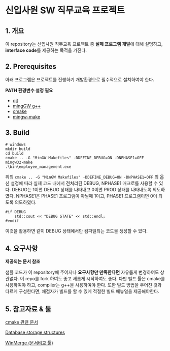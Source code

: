 # 신입사원 SW 직무교육 프로젝트
## 1. 개요
이 repository는 신입사원 직무교육 프로젝트 중 **실제 프로그램 개발**에 대해 설명하고, **interface code**를 제공하는 목적을 가진다.

## 2. Prerequisites

아래 프로그램은 프로젝트를 진행하기 개발환경으로 필수적으로 설치하여야 한다.


**PATH 환경변수 설정 필요**

* [git](https://git-scm.com/)
* [mingGW g++](https://mingw-w64.org/doku.php)
* [cmake](https://cmake.org/)
* [mingw-make](http://mingw-w64.yaxm.org/doku.php/download/mingw-builds)


## 3. Build

    # windows
    mkdir build
    cd build
    cmake .. -G "MinGW Makefiles" -DDEFINE_DEBUG=ON -DNPHASE1=OFF
    mingw32-make
    .\bin\employee_management.exe

위의 `cmake .. -G "MinGW Makefiles" -DDEFINE_DEBUG=ON -DNPHASE1=OFF` 의 옵션 설정에 따라 실제 코드 내에서 전처리된 DEBUG, NPHASE1 매크로를 사용할 수 있다. DEBUG는 1이면 DEBUG 상태를 나타내고 0이면 PROD 상태를 나타내도록 의도하였다. NPHASE1은 PHASE1 프로그램이 아닐때 1이고, PHASE1 프로그램이면 0이 되도록 의도하였다.

    #if DEBUG
        std::cout << "DEBUG STATE" << std::endl;
    #endif

이것을 활용하면 같이 DEBUG 상태에서만 컴파일되는 코드을 생성할 수 있다.

## 4. 요구사항

**제공되는 문서 참조**

샘플 코드가 이 repository에 주어지나 **요구사항만 만족한다면** 자유롭게 변경하여도 상관없다. 이 repo를 fork 하여도 좋고 새롭게 시작하여도 좋다. 다만 빌드 툴은 cmake를 사용하여야 하고, compiler는 g++을 사용하여야 한다. 또한 빌드 방법을 주어진 것과 다르게 구성한다면, 채점자가 빌드를 할 수 있게 적절한 빌드 매뉴얼을 제공해야한다.

## 5. 참고자료 & 툴


[cmake 관련 문서](https://gist.github.com/luncliff/6e2d4eb7ca29a0afd5b592f72b80cb5c)

[Database storage structures](https://en.wikipedia.org/wiki/Database_storage_structures)

[WinMerge (문서비교 툴)](https://winmerge.org/)
